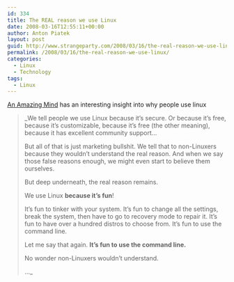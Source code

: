```yaml
---
id: 334
title: The REAL reason we use Linux
date: 2008-03-16T12:55:11+00:00
author: Anton Piatek
layout: post
guid: http://www.strangeparty.com/2008/03/16/the-real-reason-we-use-linux/
permalink: /2008/03/16/the-real-reason-we-use-linux/
categories:
  - Linux
  - Technology
tags:
  - Linux
---
```

[An Amazing Mind](http://blog.anamazingmind.com/2008/03/real-reason-we-use-linux.html) has an interesting insight into why people use linux

>   _We tell people we use Linux because it&#8217;s secure. Or because it&#8217;s free, because it&#8217;s customizable, because it&#8217;s free (the other meaning), because it has excellent community support&#8230;  
>  
> But all of that is just marketing bullshit. We tell that to non-Linuxers because they wouldn&#8217;t understand the real reason. And when we say those false reasons enough, we might even start to believe them ourselves.  
>  
> But deep underneath, the real reason remains.  
>  
> We use Linux **because it&#8217;s fun**!  
>  
> It&#8217;s fun to tinker with your system. It&#8217;s fun to change all the settings, break the system, then have to go to recovery mode to repair it. It&#8217;s fun to have over a hundred distros to choose from. It&#8217;s fun to use the command line.  
>  
> Let me say that again. **It&#8217;s fun to use the command line.**  
>  
> No wonder non-Linuxers wouldn&#8217;t understand.  
>  
> &#8230;_